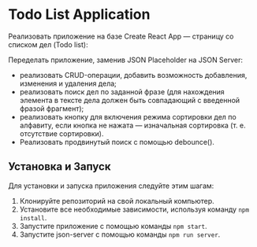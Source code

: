 # Todo List Application


Реализовать приложение на базе Create React App — страницу со списком дел (Todo list):

Переделать приложение, заменив JSON Placeholder на JSON Server:

- реализовать CRUD-операции, добавить возможность добавления, изменения и удаления дела;
- реализовать поиск дел по заданной фразе (для нахождения элемента в тексте дела должен быть совпадающий с введенной фразой фрагмент);
- реализовать кнопку для включения режима сортировки дел по алфавиту, если кнопка не нажата — изначальная сортировка (т. е. отсутствие сортировки).
- Реализовать продвинутый поиск с помощью debounce().

## Установка и Запуск

Для установки и запуска приложения следуйте этим шагам:

1. Клонируйте репозиторий на свой локальный компьютер.
2. Установите все необходимые зависимости, используя команду `npm install`.
3. Запустите приложение с помощью команды `npm start`.
4. Запустите json-server с помощью команды  `npm run server`.

